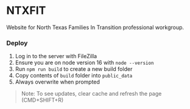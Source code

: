 # NTXFIT

Website for North Texas Families In Transition professional workgroup.

### Deploy

1. Log in to the server with FileZilla
2. Ensure you are on node version 16 with `node --version`
3. Run `npm run build` to create a new build folder
4. Copy contents of `build` folder into `public_data`
5. Always overwrite when prompted

> Note: To see updates, clear cache and refresh the page (CMD+SHIFT+R)
